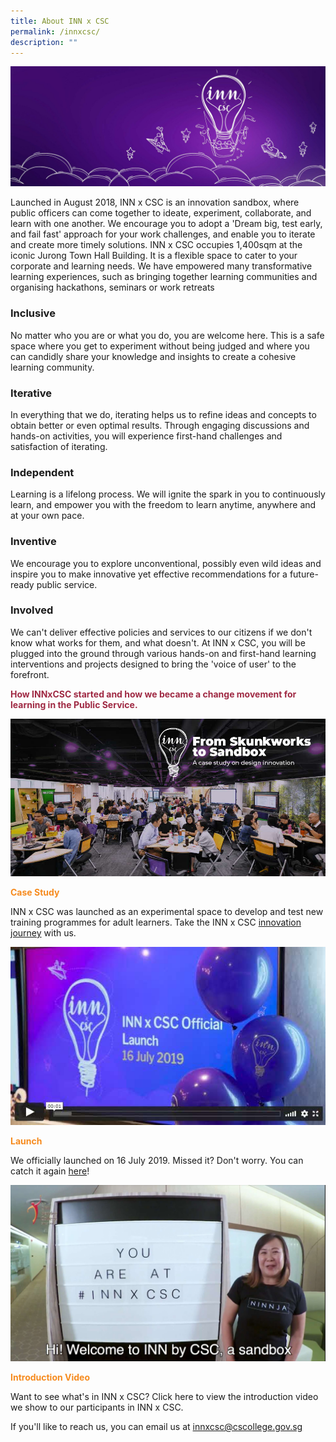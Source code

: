 ```yaml
---
title: About INN x CSC
permalink: /innxcsc/
description: ""
---
```

<style>
	
.paragraph-header {
	color:#9F2943 !important;
	font-weight: bold;
	
	}

.paragraph-group2 {
	font-weight: bold;
	color: #F68B1F;
	}

</style>

<img src="/images/What%20We%20Do/innxcsc_opt2.jpg">


<p>
	Launched in August 2018, INN x CSC is an innovation sandbox, where public officers can come together to ideate, experiment, collaborate, and learn with one another. We encourage you to adopt a 'Dream big, test early, and fail fast' approach for your work challenges, and enable you to iterate and create more timely solutions. INN x CSC occupies 1,400sqm at the iconic Jurong Town Hall Building. It is a flexible space to cater to your corporate and learning needs. We have empowered many transformative learning experiences, such as bringing together learning communities and organising hackathons, seminars or work retreats
</p>


<h3>Inclusive</h3>
<p>No matter who you are or what you do, you are welcome here. This is a safe space where you get to experiment without being judged and where you can candidly share your knowledge and insights to create a cohesive learning community.</p>
<h3>Iterative</h3>
<p>In everything that we do, iterating helps us to refine ideas and concepts to obtain better or even optimal results. Through engaging discussions and hands-on activities, you will experience first-hand challenges and satisfaction of iterating.</p>
<h3>Independent</h3>
<p>Learning is a lifelong process. We will ignite the spark in you to continuously learn, and empower you with the freedom to learn anytime, anywhere and at your own pace.</p>
<h3>Inventive</h3>
<p>We encourage you to explore unconventional, possibly even wild ideas and inspire you to make innovative yet effective recommendations for a future-ready public service.</p>
<h3>Involved</h3>
<p>We can't deliver effective policies and services to our citizens if we don't know what works for them, and what doesn't. At INN x CSC, you will be plugged into the ground through various hands-on and first-hand learning interventions and projects designed to bring the 'voice of user' to the forefront.</p>


<p class="paragraph-header">How INNxCSC started and how we became a change movement for learning in the Public Service.</p>
<img src="/images/carousel_knowledge_02_inn.jpg">
<p class="paragraph-group2">Case Study</p>
<p>INN x CSC was launched as an experimental space to develop and test new training programmes for adult learners. Take the INN x CSC <a href="https://rise.articulate.com/share/KzT7G2JLI3lZx9T4e3KB5mAamvt9Beem#/">innovation journey</a> with us.</p>

<img src="/images/innxcsc-launch.jpg">
<p class="paragraph-group2">Launch</p>
<p>We officially launched on 16 July 2019. Missed it? Don't worry. You can catch it again <a href="https://vimeo.com/363495474/7cced1db10">here</a>!</p>
<img src="/images/innintro.jpg">

<p class="paragraph-group2">Introduction Video</p>
<p>Want to see what's in INN x CSC? Click here to view the introduction video we show to our participants in INN x CSC.</p>

<p>If you'll like to reach us, you can email us at <a href="mailto:innxcsc@cscollege.gov.sg">innxcsc@cscollege.gov.sg</a></p>
